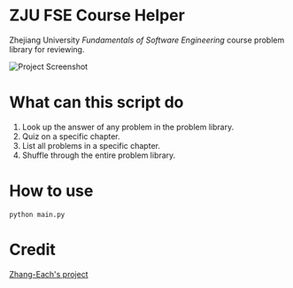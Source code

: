 # ZJU FSE Course Helper

Zhejiang University *Fundamentals of Software Engineering* course problem library for reviewing.  

![Project Screenshot](https://i.loli.net/2021/05/31/bEqvCk8YyLHXiP3.png)


# What can this script do
1. Look up the answer of any problem in the problem library.  
2. Quiz on a specific chapter.  
3. List all problems in a specific chapter.  
4. Shuffle through the entire problem library.  

# How to use

```shell
python main.py
```

# Credit

[Zhang-Each's project](https://github.com/Zhang-Each/CourseNoteOfZJUSE/blob/master/FSE%E8%BD%AF%E4%BB%B6%E5%B7%A5%E7%A8%8B%E5%9F%BA%E7%A1%80/%E5%AE%A2%E8%A7%82%E9%A2%98%E9%A2%98%E5%BA%93/%E8%BD%AF%E5%B7%A5%E5%9F%BA%E5%AE%A2%E8%A7%82%E9%A2%98%E5%BA%93.json)

